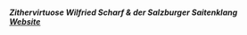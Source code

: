 ##### Zithervirtuose Wilfried Scharf & der Salzburger Saitenklang<br><a target="_blank" rel="noopener noreferrer" href="http://www.wilfriedscharf.at/">Website</a>
  
